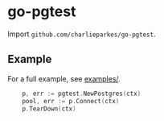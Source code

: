 # go-pgtest

Import `github.com/charlieparkes/go-pgtest`.

## Example

For a full example, see [examples/](./examples/).

```go
    p, err := pgtest.NewPostgres(ctx)
    pool, err := p.Connect(ctx)
    p.TearDown(ctx)
```